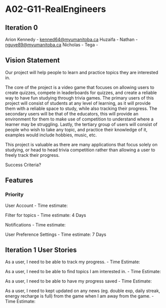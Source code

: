 # A02-G11-RealEngineers

## Iteration 0

Arion Kennedy - kenned64@myumanitoba.ca
Huzaifa - 
Nathan - nguye89@myumanitoba.ca
Nicholas -
Tega -

## Vision Statement

Our project will help people to learn and practice topics they are interested in. 

The core of the project is a video game that focuses on allowing users to create quizzes, compete in leaderboards for quizzes, and create a reliable way to have fun studying through trivia games. The primary users of this project will consist of students at any level of learning, as it will provide them with a reliable space to study, while also tracking their progress. The secondary users will be that of the educators, this will provide an environment for them to make use of competition to understand where a learner may be struggling. Lastly, the tertiary group of users will consist of people who wish to take any topic, and practice their knowledge of it, examples would include hobbies, music, etc.

This project is valuable as there are many applications that focus solely on studying, or head to head trivia competition rather than allowing a user to freely track their progress.

Success Criteria?

## Features

### Priority
User Account
    - Time estimate: 

Filter for topics
    - Time estimate: 4 Days

Notifications
    - Time estimate: 

User Preference Settings
    - Time estimate: 7 Days

## Iteration 1 User Stories
As a user, I need to be able to track my progress.
    - Time Estimate: 

As a user, I need to be able to find topics I am interested in.
    - Time Estimate: 

As a user, I need to be able to have my progress saved
    - Time Estimate: 

As a user, I need to kept updated on any news (eg. double exp, daily streak, energy recharge is full) from the game when I am away from the game.
    - Time Estimate: 